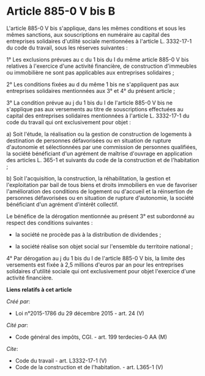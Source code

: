 # Article 885-0 V bis B

L'article 885-0 V bis s'applique, dans les mêmes conditions et sous les mêmes sanctions, aux souscriptions en numéraire au
capital des entreprises solidaires d'utilité sociale mentionnées à l'article L. 3332-17-1 du code du travail, sous les
réserves suivantes : 

1° Les exclusions prévues au c du 1 bis du I du même article 885-0 V bis relatives à l'exercice d'une activité financière, de
construction d'immeubles ou immobilière ne sont pas applicables aux entreprises solidaires ; 

2° Les conditions fixées au d du même 1 bis ne s'appliquent pas aux entreprises solidaires mentionnées aux 3° et 4° du
présent article ; 

3° La condition prévue au j du 1 bis du I de l'article 885-0 V bis ne s'applique pas aux versements au titre de souscriptions
effectuées au capital des entreprises solidaires mentionnées à l'article L. 3332-17-1 du code du travail qui ont
exclusivement pour objet : 

a) Soit l'étude, la réalisation ou la gestion de construction de logements à destination de personnes défavorisées ou en
situation de rupture d'autonomie et sélectionnées par une commission de personnes qualifiées, la société bénéficiant d'un
agrément de maîtrise d'ouvrage en application des articles L. 365-1 et suivants du code de la construction et de
l'habitation ; 

b) Soit l'acquisition, la construction, la réhabilitation, la gestion et l'exploitation par bail de tous biens et droits
immobiliers en vue de favoriser l'amélioration des conditions de logement ou d'accueil et la réinsertion de personnes
défavorisées ou en situation de rupture d'autonomie, la société bénéficiant d'un agrément d'intérêt collectif. 

Le bénéfice de la dérogation mentionnée au présent 3° est subordonné au respect des conditions suivantes :

- la société ne procède pas à la distribution de dividendes ;

- la société réalise son objet social sur l'ensemble du territoire national ; 

4° Par dérogation au j du 1 bis du I de l'article 885-0 V bis, la limite des versements est fixée à 2,5 millions d'euros par
an pour les entreprises solidaires d'utilité sociale qui ont exclusivement pour objet l'exercice d'une activité financière.

**Liens relatifs à cet article**

_Créé par_:

  - Loi n°2015-1786 du 29 décembre 2015 - art. 24 (V)

_Cité par_:

  - Code général des impôts, CGI. - art. 199 terdecies-0 AA (M)

_Cite_:

  - Code du travail - art. L3332-17-1 (V)
  - Code de la construction et de l'habitation. - art. L365-1 (V)
